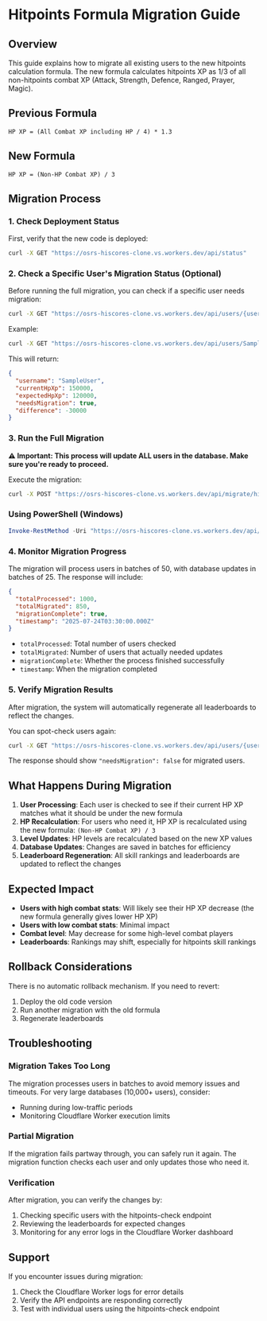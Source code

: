 # Hitpoints Formula Migration Guide

## Overview

This guide explains how to migrate all existing users to the new hitpoints calculation formula. The new formula calculates hitpoints XP as 1/3 of all non-hitpoints combat XP (Attack, Strength, Defence, Ranged, Prayer, Magic).

## Previous Formula
```
HP XP = (All Combat XP including HP / 4) * 1.3
```

## New Formula
```
HP XP = (Non-HP Combat XP) / 3
```

## Migration Process

### 1. Check Deployment Status
First, verify that the new code is deployed:
```bash
curl -X GET "https://osrs-hiscores-clone.vs.workers.dev/api/status"
```

### 2. Check a Specific User's Migration Status (Optional)
Before running the full migration, you can check if a specific user needs migration:
```bash
curl -X GET "https://osrs-hiscores-clone.vs.workers.dev/api/users/{username}/hitpoints-check"
```

Example:
```bash
curl -X GET "https://osrs-hiscores-clone.vs.workers.dev/api/users/SampleUser/hitpoints-check"
```

This will return:
```json
{
  "username": "SampleUser",
  "currentHpXp": 150000,
  "expectedHpXp": 120000,
  "needsMigration": true,
  "difference": -30000
}
```

### 3. Run the Full Migration
**⚠️ Important: This process will update ALL users in the database. Make sure you're ready to proceed.**

Execute the migration:
```bash
curl -X POST "https://osrs-hiscores-clone.vs.workers.dev/api/migrate/hitpoints"
```

### Using PowerShell (Windows)
```powershell
Invoke-RestMethod -Uri "https://osrs-hiscores-clone.vs.workers.dev/api/migrate/hitpoints" -Method POST
```

### 4. Monitor Migration Progress
The migration will process users in batches of 50, with database updates in batches of 25. The response will include:

```json
{
  "totalProcessed": 1000,
  "totalMigrated": 850,
  "migrationComplete": true,
  "timestamp": "2025-07-24T03:30:00.000Z"
}
```

- `totalProcessed`: Total number of users checked
- `totalMigrated`: Number of users that actually needed updates
- `migrationComplete`: Whether the process finished successfully
- `timestamp`: When the migration completed

### 5. Verify Migration Results
After migration, the system will automatically regenerate all leaderboards to reflect the changes.

You can spot-check users again:
```bash
curl -X GET "https://osrs-hiscores-clone.vs.workers.dev/api/users/{username}/hitpoints-check"
```

The response should show `"needsMigration": false` for migrated users.

## What Happens During Migration

1. **User Processing**: Each user is checked to see if their current HP XP matches what it should be under the new formula
2. **HP Recalculation**: For users who need it, HP XP is recalculated using the new formula: `(Non-HP Combat XP) / 3`
3. **Level Updates**: HP levels are recalculated based on the new XP values
4. **Database Updates**: Changes are saved in batches for efficiency
5. **Leaderboard Regeneration**: All skill rankings and leaderboards are updated to reflect the changes

## Expected Impact

- **Users with high combat stats**: Will likely see their HP XP decrease (the new formula generally gives lower HP XP)
- **Users with low combat stats**: Minimal impact
- **Combat level**: May decrease for some high-level combat players
- **Leaderboards**: Rankings may shift, especially for hitpoints skill rankings

## Rollback Considerations

There is no automatic rollback mechanism. If you need to revert:
1. Deploy the old code version
2. Run another migration with the old formula
3. Regenerate leaderboards

## Troubleshooting

### Migration Takes Too Long
The migration processes users in batches to avoid memory issues and timeouts. For very large databases (10,000+ users), consider:
- Running during low-traffic periods
- Monitoring Cloudflare Worker execution limits

### Partial Migration
If the migration fails partway through, you can safely run it again. The migration function checks each user and only updates those who need it.

### Verification
After migration, you can verify the changes by:
1. Checking specific users with the hitpoints-check endpoint
2. Reviewing the leaderboards for expected changes
3. Monitoring for any error logs in the Cloudflare Worker dashboard

## Support

If you encounter issues during migration:
1. Check the Cloudflare Worker logs for error details
2. Verify the API endpoints are responding correctly
3. Test with individual users using the hitpoints-check endpoint
